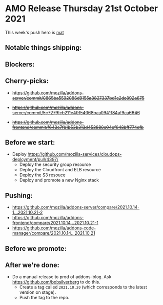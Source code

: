 # AMO Release Thursday 21st October 2021

This week's push hero is [mat](https://github.com/diox)

## Notable things shipping:

## Blockers:

## Cherry-picks:
- ~~https://github.com/mozilla/addons-server/commit/0865ba5592086d9155a3837337bd1e2dc892a675~~
- ~~https://github.com/mozilla/addons-server/commit/5c7279fcb211e40f54068baa0941f84af9aa6646~~

- ~~https://github.com/mozilla/addons-frontend/commit/f643e7fb1b53b313d452880e04ef048bff774efb~~

## Before we start:
- Deploy https://github.com/mozilla-services/cloudops-deployment/pull/4397/
  - Deploy the security group resource
  - Deploy the Cloudfront and ELB resource
  - Deploy the S3 resouce
  - Deploy and promote a new Nginx stack

## Pushing:

- https://github.com/mozilla/addons-server/compare/2021.10.14-1...2021.10.21-2
- https://github.com/mozilla/addons-frontend/compare/2021.10.14...2021.10.21-1
- https://github.com/mozilla/addons-code-manager/compare/2021.10.14...2021.10.21


## Before we promote:

## After we're done:
- Do a manual release to prod of addons-blog. Ask https://github.com/bobsilverberg to do this.
  - Create a tag called `2021.10.20` (which corresponds to the latest version on stage).
  - Push the tag to the repo.

